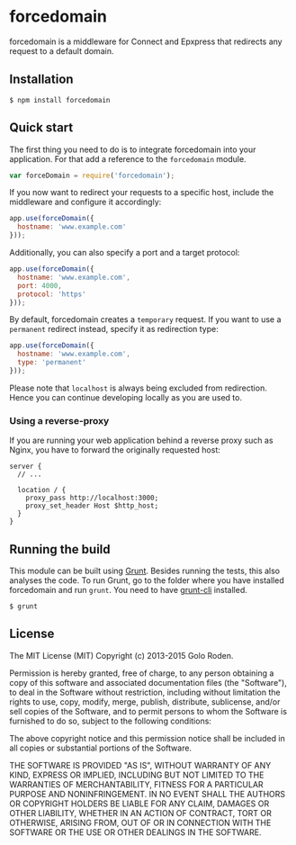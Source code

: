 # forcedomain

forcedomain is a middleware for Connect and Epxpress that redirects any request to a default domain.

## Installation

    $ npm install forcedomain

## Quick start

The first thing you need to do is to integrate forcedomain into your application. For that add a reference to the `forcedomain` module.

```javascript
var forceDomain = require('forcedomain');
```

If you now want to redirect your requests to a specific host, include the middleware and configure it accordingly:

```javascript
app.use(forceDomain({
  hostname: 'www.example.com'
}));
```

Additionally, you can also specify a port and a target protocol:

```javascript
app.use(forceDomain({
  hostname: 'www.example.com',
  port: 4000,
  protocol: 'https'
}));
```

By default, forcedomain creates a `temporary` request. If you want to use a `permanent` redirect instead, specify it as redirection type:

```javascript
app.use(forceDomain({
  hostname: 'www.example.com',
  type: 'permanent'
}));
```

Please note that `localhost` is always being excluded from redirection. Hence you can continue developing locally as you are used to.

### Using a reverse-proxy

If you are running your web application behind a reverse proxy such as Nginx, you have to forward the originally requested host:

    server {
      // ...

      location / {
        proxy_pass http://localhost:3000;
        proxy_set_header Host $http_host;
      }
    }

## Running the build

This module can be built using [Grunt](http://gruntjs.com/). Besides running the tests, this also analyses the code. To run Grunt, go to the folder where you have installed forcedomain and run `grunt`. You need to have [grunt-cli](https://github.com/gruntjs/grunt-cli) installed.

    $ grunt

## License

The MIT License (MIT)
Copyright (c) 2013-2015 Golo Roden.

Permission is hereby granted, free of charge, to any person obtaining a copy of this software and associated documentation files (the "Software"), to deal in the Software without restriction, including without limitation the rights to use, copy, modify, merge, publish, distribute, sublicense, and/or sell copies of the Software, and to permit persons to whom the Software is furnished to do so, subject to the following conditions:

The above copyright notice and this permission notice shall be included in all copies or substantial portions of the Software.

THE SOFTWARE IS PROVIDED "AS IS", WITHOUT WARRANTY OF ANY KIND, EXPRESS OR IMPLIED, INCLUDING BUT NOT LIMITED TO THE WARRANTIES OF MERCHANTABILITY, FITNESS FOR A PARTICULAR PURPOSE AND NONINFRINGEMENT. IN NO EVENT SHALL THE AUTHORS OR COPYRIGHT HOLDERS BE LIABLE FOR ANY CLAIM, DAMAGES OR OTHER LIABILITY, WHETHER IN AN ACTION OF CONTRACT, TORT OR OTHERWISE, ARISING FROM, OUT OF OR IN CONNECTION WITH THE SOFTWARE OR THE USE OR OTHER DEALINGS IN THE SOFTWARE.
